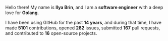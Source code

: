 Hello there! My name is **Ilya Brin**, and I am a **software engineer** with a deep love for **Golang**.

I have been using GitHub for the past **14 years**, and during that time, I have made **5101** contributions, opened **282** issues, submitted **167** pull requests, and contributed to **16** open-source projects.
